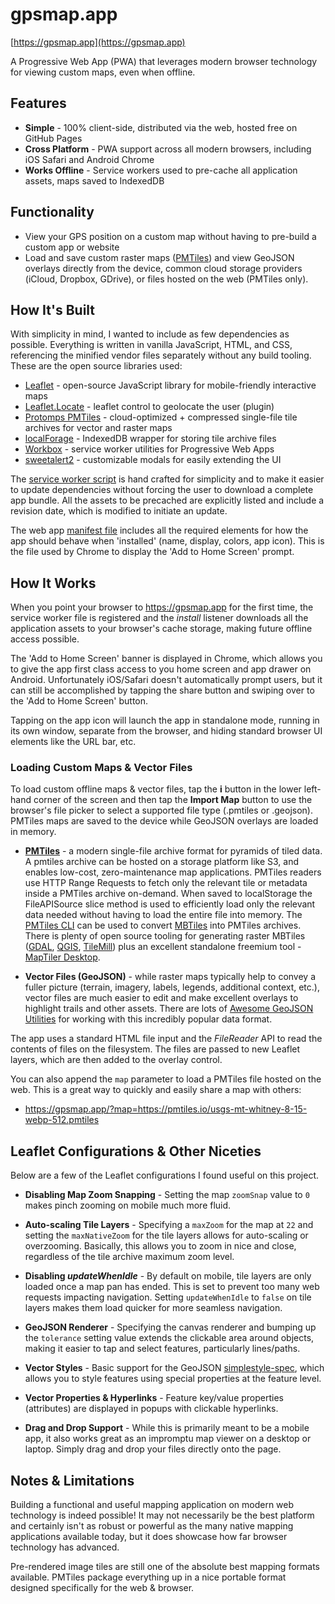 # gpsmap.app
[https://gpsmap.app](https://gpsmap.app)

A Progressive Web App (PWA) that leverages modern browser technology for viewing custom maps, even when offline.

## Features
- **Simple** - 100% client-side, distributed via the web, hosted free on GitHub Pages
- **Cross Platform** - PWA support across all modern browsers, including iOS Safari and Android Chrome
- **Works Offline** - Service workers used to pre-cache all application assets, maps saved to IndexedDB

## Functionality
- View your GPS position on a custom map without having to pre-build a custom app or website
- Load and save custom raster maps ([PMTiles](https://docs.protomaps.com/pmtiles/)) and view GeoJSON overlays directly from the device, common cloud storage providers (iCloud, Dropbox, GDrive), or files hosted on the web (PMTiles only).

## How It's Built
With simplicity in mind, I wanted to include as few dependencies as possible. Everything is written in vanilla JavaScript, HTML, and CSS, referencing the minified vendor files separately without any build tooling. These are the open source libraries used:

- [Leaflet](https://leafletjs.com/) - open-source JavaScript library for mobile-friendly interactive maps
- [Leaflet.Locate](https://github.com/domoritz/leaflet-locatecontrol/) - leaflet control to geolocate the user (plugin)
- [Protomps PMTiles](https://docs.protomaps.com/pmtiles/) - cloud-optimized + compressed single-file tile archives for vector and raster maps
- [localForage](https://github.com/localForage/localForage/) - IndexedDB wrapper for storing tile archive files
- [Workbox](https://github.com/GoogleChrome/workbox/) - service worker utilities for Progressive Web Apps
- [sweetalert2](https://sweetalert2.github.io/) - customizable modals for easily extending the UI

The [service worker script](https://github.com/bmcbride/gps-map/blob/gh-pages/service-worker.js) is hand crafted for simplicity and to make it easier to update dependencies without forcing the user to download a complete app bundle. All the assets to be precached are explicitly listed and include a revision date, which is modified to initiate an update.

The web app [manifest file](https://github.com/bmcbride/gps-map/blob/gh-pages/manifest.json) includes all the required elements for how the app should behave when 'installed' (name, display, colors, app icon). This is the file used by Chrome to display the 'Add to Home Screen' prompt.

## How It Works
When you point your browser to https://gpsmap.app for the first time, the service worker file is registered and the *install* listener downloads all the application assets to your browser's cache storage, making future offline access possible.

The 'Add to Home Screen' banner is displayed in Chrome, which allows you to give the app first class access to you home screen and app drawer on Android. Unfortunately iOS/Safari doesn't automatically prompt users, but it can still be accomplished by tapping the share button and swiping over to the 'Add to Home Screen' button.

Tapping on the app icon will launch the app in standalone mode, running in its own window, separate from the browser, and hiding standard browser UI elements like the URL bar, etc.

### Loading Custom Maps & Vector Files
To load custom offline maps & vector files, tap the **i** button in the lower left-hand corner of the screen and then tap the **Import Map** button to use the browser's file picker to select a supported file type (.pmtiles or .geojson). PMTiles maps are saved to the device while GeoJSON overlays are loaded in memory.

- [**PMTiles**](https://docs.protomaps.com/pmtiles/) - a modern single-file archive format for pyramids of tiled data. A pmtiles archive can be hosted on a storage platform like S3, and enables low-cost, zero-maintenance map applications. PMTiles readers use HTTP Range Requests to fetch only the relevant tile or metadata inside a PMTiles archive on-demand. When saved to localStorage the FileAPISource slice method is used to efficiently load only the relevant data needed without having to load the entire file into memory. The [PMTiles CLI](https://github.com/protomaps/go-pmtiles) can be used to convert [MBTiles](https://github.com/mapbox/mbtiles-spec) into PMTiles archives. There is plenty of open source tooling for generating raster MBTiles ([GDAL](https://gdal.org/drivers/raster/mbtiles.html), [QGIS](https://qgis.org/en/site/forusers/visualchangelog38/index.html#feature-generate-raster-xyz-tiles), [TileMill](https://tilemill-project.github.io/tilemill/)) plus an excellent standalone freemium tool - [MapTiler Desktop](https://www.maptiler.com/desktop/).

- **Vector Files (GeoJSON)** - while raster maps typically help to convey a fuller picture (terrain, imagery, labels, legends, additional context, etc.), vector files are much easier to edit and make excellent overlays to highlight trails and other assets. There are lots of [Awesome GeoJSON Utilities](https://github.com/tmcw/awesome-geojson) for working with this incredibly popular data format.

The app uses a standard HTML file input and the *FileReader* API to read the contents of files on the filesystem. The files are passed to new Leaflet layers, which are then added to the overlay control.

You can also append the `map` parameter to load a PMTiles file hosted on the web. This is a great way to quickly and easily share a map with others:

- https://gpsmap.app/?map=https://pmtiles.io/usgs-mt-whitney-8-15-webp-512.pmtiles

## Leaflet Configurations & Other Niceties
Below are a few of the Leaflet configurations I found useful on this project.

- **Disabling Map Zoom Snapping** - Setting the map `zoomSnap` value to `0` makes pinch zooming on mobile much more fluid.

- **Auto-scaling Tile Layers** - Specifying a `maxZoom` for the map at `22` and setting the `maxNativeZoom` for the tile layers allows for auto-scaling or overzooming. Basically, this allows you to zoom in nice and close, regardless of the tile archive maximum zoom level.

- **Disabling *updateWhenIdle*** - By default on mobile, tile layers are only loaded once a map pan has ended. This is set to prevent too many web requests impacting navigation. Setting `updateWhenIdle` to `false` on tile layers makes them load quicker for more seamless navigation.

- **GeoJSON Renderer** - Specifying the canvas renderer and bumping up the `tolerance` setting value extends the clickable area around objects, making it easier to tap and select features, particularly lines/paths.

- **Vector Styles** - Basic support for the GeoJSON [simplestyle-spec](https://github.com/mapbox/simplestyle-spec), which allows you to style features using special properties at the feature level.

- **Vector Properties & Hyperlinks** - Feature key/value properties (attributes) are displayed in popups with clickable hyperlinks.

- **Drag and Drop Support** - While this is primarily meant to be a mobile app, it also works great as an impromptu map viewer on a desktop or laptop. Simply drag and drop your files directly onto the page.

## Notes & Limitations
Building a functional and useful mapping application on modern web technology is indeed possible! It may not necessarily be the best platform and certainly isn't as robust or powerful as the many native mapping applications available today, but it does showcase how far browser technology has advanced.

Pre-rendered image tiles are still one of the absolute best mapping formats available. PMTiles package everything up in a nice portable format designed specifically for the web & browser.
